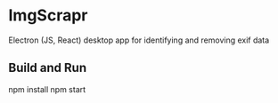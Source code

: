 # ImgScrapr
Electron (JS, React) desktop app for identifying and removing exif data

## Build and Run
npm install
npm start